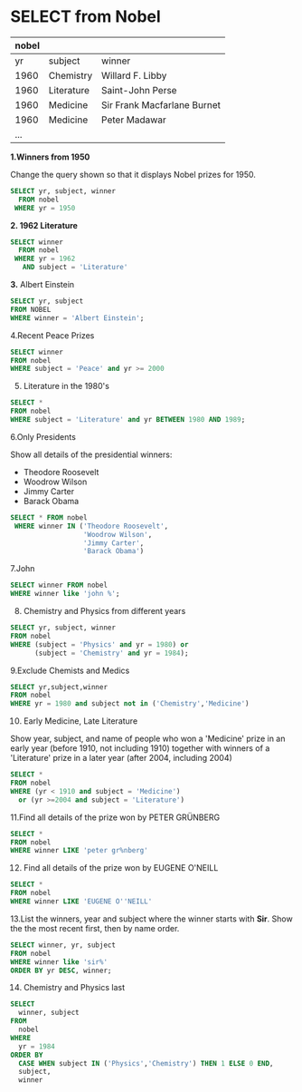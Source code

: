 # SELECT from Nobel



| nobel |  |  |
| :--- | :--- | :--- |
| yr | subject | winner |
| 1960 | Chemistry | Willard F. Libby |
| 1960 | Literature | Saint-John Perse |
| 1960 | Medicine | Sir Frank Macfarlane Burnet |
| 1960 | Medicine | Peter Madawar |
| ... |  |  |

**1.Winners from 1950**

Change the query shown so that it displays Nobel prizes for 1950.

```sql
SELECT yr, subject, winner
  FROM nobel
 WHERE yr = 1950
```

**2. 1962 Literature**

```sql
SELECT winner
  FROM nobel
 WHERE yr = 1962
   AND subject = 'Literature'
```

**3.** Albert Einstein

```sql
SELECT yr, subject 
FROM NOBEL
WHERE winner = 'Albert Einstein';
```

4.Recent Peace Prizes

```sql
SELECT winner
FROM nobel
WHERE subject = 'Peace' and yr >= 2000
```

5. Literature in the 1980's

```sql
SELECT *
FROM nobel
WHERE subject = 'Literature' and yr BETWEEN 1980 AND 1989;
```

6.Only Presidents

Show all details of the presidential winners:

* Theodore Roosevelt
* Woodrow Wilson
* Jimmy Carter
* Barack Obama

```sql
SELECT * FROM nobel
 WHERE winner IN ('Theodore Roosevelt',
                  'Woodrow Wilson',
                  'Jimmy Carter',
                  'Barack Obama')
```

7.John

```sql
SELECT winner FROM nobel
WHERE winner like 'john %';
```

8. Chemistry and Physics from different years

```sql
SELECT yr, subject, winner
FROM nobel
WHERE (subject = 'Physics' and yr = 1980) or
      (subject = 'Chemistry' and yr = 1984);
```

9.Exclude Chemists and Medics

```sql
SELECT yr,subject,winner
FROM nobel
WHERE yr = 1980 and subject not in ('Chemistry','Medicine')
```

10. Early Medicine, Late Literature

 Show year, subject, and name of people who won a 'Medicine' prize in an early year \(before 1910, not including 1910\) together with winners of a 'Literature' prize in a later year \(after 2004, including 2004\)

```sql
SELECT *
FROM nobel
WHERE (yr < 1910 and subject = 'Medicine') 
  or (yr >=2004 and subject = 'Literature')
```

  
11.Find all details of the prize won by PETER GRÜNBERG

```sql
SELECT *
FROM nobel
WHERE winner LIKE 'peter gr%nberg'
```

12. Find all details of the prize won by EUGENE O'NEILL

```sql
SELECT *
FROM nobel
WHERE winner LIKE 'EUGENE O''NEILL'
```

  
13.List the winners, year and subject where the winner starts with **Sir**. Show the the most recent first, then by name order.

```sql
SELECT winner, yr, subject
FROM nobel
WHERE winner like 'sir%'
ORDER BY yr DESC, winner;
```

14. Chemistry and Physics last

```sql
SELECT 
  winner, subject
FROM 
  nobel
WHERE 
  yr = 1984
ORDER BY 
  CASE WHEN subject IN ('Physics','Chemistry') THEN 1 ELSE 0 END, 
  subject, 
  winner
```





